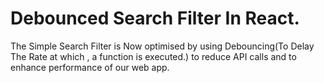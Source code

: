 # Debounced Search Filter In React.
The Simple Search Filter is Now optimised by using Debouncing(To Delay The Rate at which , a function is executed.) to reduce API calls and to enhance performance of our web app.
